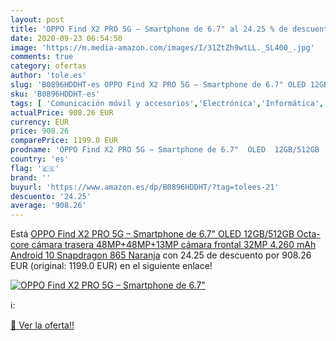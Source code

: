 ```yaml
---
layout: post
title: 'OPPO Find X2 PRO 5G – Smartphone de 6.7" al 24.25 % de descuento'
date: 2020-09-23 06:54:50
image: 'https://m.media-amazon.com/images/I/31ZtZh9wtLL._SL400_.jpg'
comments: true
category: ofertas
author: 'tole.es'
slug: 'B0896HDDHT-es OPPO Find X2 PRO 5G – Smartphone de 6.7" OLED 12GB/512GB...'
sku: 'B0896HDDHT-es'
tags: [ 'Comunicación móvil y accesorios','Electrónica','Informática','Móviles','Móviles y smartphones libres','Tablets','android', ]
actualPrice: 908.26 EUR
currency: EUR
price: 908.26
comparePrice: 1199.0 EUR
prodname: 'OPPO Find X2 PRO 5G – Smartphone de 6.7"  OLED  12GB/512GB  Octa-core  cámara trasera 48MP+48MP+13MP  cámara frontal 32MP  4.260 mAh  Android 10  Snapdragon 865  Naranja'
country: 'es'
flag: '🇪🇸'
brand: ''
buyurl: 'https://www.amazon.es/dp/B0896HDDHT/?tag=tolees-21'
descuento: '24.25'
average: '908.26'
---
```


Está [OPPO Find X2 PRO 5G – Smartphone de 6.7"  OLED  12GB/512GB  Octa-core  cámara trasera 48MP+48MP+13MP  cámara frontal 32MP  4.260 mAh  Android 10  Snapdragon 865  Naranja](https://www.amazon.es/dp/B0896HDDHT/?tag=tolees-21) con 24.25 de descuento por 908.26 EUR (original: 1199.0 EUR) en el siguiente enlace!

[![OPPO Find X2 PRO 5G – Smartphone de 6.7"](https://m.media-amazon.com/images/I/31ZtZh9wtLL._SL400_.jpg)](https://www.amazon.es/dp/B0896HDDHT/?tag=tolees-21)

ℹ️:


[🛒 Ver la oferta!!](https://www.amazon.es/dp/B0896HDDHT/?tag=tolees-21)
